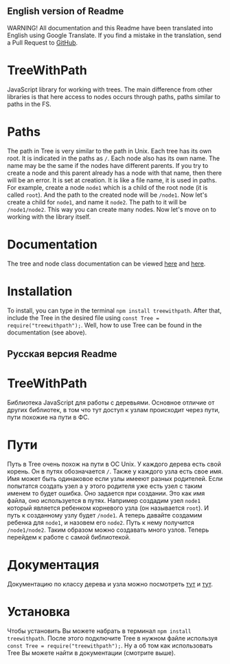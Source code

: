 ## English version of Readme

WARNING! All documentation and this Readme have been translated into English using Google Translate. If you find a mistake in the translation, send a Pull Request to [GitHub](https://github.com/TheMiksHacker/TreeWithPath).

# TreeWithPath

JavaScript library for working with trees. The main difference from other libraries is that here access to nodes occurs through paths, paths similar to paths in the FS.

# Paths

The path in Tree is very similar to the path in Unix. Each tree has its own root. It is indicated in the paths as `/`. Each node also has its own name. The name may be the same if the nodes have different parents. If you try to create a node and this parent already has a node with that name, then there will be an error. It is set at creation. It is like a file name, it is used in paths. For example, create a node `node1` which is a child of the root node (it is called `root`). And the path to the created node will be `/node1`. Now let's create a child for `node1`, and name it `node2`. The path to it will be `/node1/node2`. This way you can create many nodes. Now let's move on to working with the library itself.

# Documentation

The tree and node class documentation can be viewed [here](https://themikshacker.github.io/TreeWithPath/Tree.html) and [here](https://themikshacker.github.io/TreeWithPath/Node.html).

# Installation

To install, you can type in the terminal `npm install treewithpath`. After that, include the Tree in the desired file using `const Tree = require("treewithpath");`.
Well, how to use Tree can be found in the documentation (see above).

## Русская версия Readme

# TreeWithPath

Библиотека JavaScript для работы с деревьями. Основное отличие от других библиотек, в том что тут доступ к узлам происходит через пути, пути похожие на пути в ФС.

# Пути

Путь в Tree очень похож на пути в ОС Unix. У каждого дерева есть свой корень. Он в путях обозначается `/`. Также у каждого узла есть свое имя. Имя может быть одинаковое если узлы имееют разных родителей. Если попытатся создать узел а у этого родителя уже есть узел с таким именем то будет ошибка.
Оно задается при создании. Это как имя файла, оно используется в путях. Например создадим узел `node1` который является ребенком корневого узла (он называется `root`).
И путь к созданному узлу будет `/node1`. А теперь давайте создамим ребенка для `node1`, и назовем его `node2`. Путь к нему получится `/node1/node2`. Таким образом можно создавать много узлов. Теперь перейдем к работе с самой библиотекой.

# Документация

Документацию по классу дерева и узла можно посмотреть [тут](https://themikshacker.github.io/TreeWithPath/Tree.html) и [тут](https://themikshacker.github.io/TreeWithPath/Node.html).

# Установка

Чтобы установить Вы можете набрать в терминал `npm install treewithpath`. После этого подключите Tree в нужном файле используя `const Tree = require("treewithpath");`.
Ну а об том как использовать Tree Вы можете найти в документации (смотрите выше).